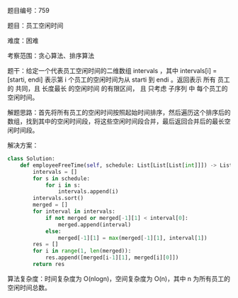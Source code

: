 题目编号：759

题目：员工空闲时间

难度：困难

考察范围：贪心算法、排序算法

题干：给定一个代表员工空闲时间的二维数组 intervals ，其中 intervals[i] = [starti, endi] 表示第 i 个员工的空闲时间为从 starti 到 endi 。返回表示 所有 员工的 共同，且 长度最长 的空闲时间 的有限区间， 且 只考虑 子序列 中 每个员工的空闲时间。

解题思路：首先将所有员工的空闲时间按照起始时间排序，然后遍历这个排序后的数组，找到其中的空闲时间段，将这些空闲时间段合并，最后返回合并后的最长空闲时间段。

解决方案：

```python
class Solution:
    def employeeFreeTime(self, schedule: List[List[List[int]]]) -> List[List[int]]:
        intervals = []
        for s in schedule:
            for i in s:
                intervals.append(i)
        intervals.sort()
        merged = []
        for interval in intervals:
            if not merged or merged[-1][1] < interval[0]:
                merged.append(interval)
            else:
                merged[-1][1] = max(merged[-1][1], interval[1])
        res = []
        for i in range(1, len(merged)):
            res.append([merged[i-1][1], merged[i][0]])
        return res
```

算法复杂度：时间复杂度为 O(nlogn)，空间复杂度为 O(n)，其中 n 为所有员工的空闲时间总数。